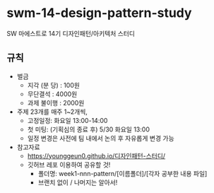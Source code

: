 # swm-14-design-pattern-study
SW 마에스트로 14기 디자인패턴/아키텍처 스터디

## 규칙
- 벌금
    - 지각 (분 당) : 100원
    - 무단결석 : 4000원
    - 과제 불이행 : 2000원
- 주제 23개를 매주 1~2개씩,
    - 고정일정: 화요일 13:00-14:00
    - 첫 미팅: (기획심의 종료 후) 5/30 화요일 13:00
    - 일정 변경은 사전에 팀 내에서 논의 후 자유롭게 변경 가능
- 참고자료
    - https://younggeun0.github.io/디자인패턴-스터디/
    - 깃허브 레포 이용하여 공유할 것!
        - 폴더명: week1-nnn-pattern/[이름폴더]/[각자 공부한 내용 파일]
        - 브랜치 없이 / 나머지는 알아서!
